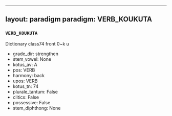 
---
layout: paradigm
paradigm: VERB_KOUKUTA
---
### ` VERB_KOUKUTA `

Dictionary class74 front 0~k u 
* grade_dir: strengthen
* stem_vowel: None
* kotus_av: A
* pos: VERB
* harmony: back
* upos: VERB
* kotus_tn: 74
* plurale_tantum: False
* clitics: False
* possessive: False
* stem_diphthong: None
